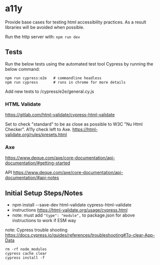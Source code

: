
# a11y
Provide base cases for testing html accessibility practices. As a result libraries will be avoided when possible.

Run the http server with: `npm run dev`

## Tests

Run the below tests using the automated test tool Cypress by running the below command:
```
npm run cypress:e2e   # commandline headless
npm run cypress       # runs in chrome for more details
```
Add new tests to /cypress/e2e/general.cy.js

### HTML Validate

https://gitlab.com/html-validate/cypress-html-validate

Set to check "standard" to be as close as possible to W3C "Nu Html Checker". A11y check left to Axe.
https://html-validate.org/rules/presets.html

### Axe

https://www.deque.com/axe/core-documentation/api-documentation/#getting-started

API https://www.deque.com/axe/core-documentation/api-documentation/#api-notes

## Initial Setup Steps/Notes

 - npm install --save-dev html-validate cypress-html-validate
 - instructions https://html-validate.org/usage/cypress.html
 - note: must add `"type": "module",` to package.json for above instructions to work if ESM way

note: Cypress trouble shooting https://docs.cypress.io/guides/references/troubleshooting#To-clear-App-Data
```
rm -rf node_modules
cypress cache clear
cypress install -f
```
